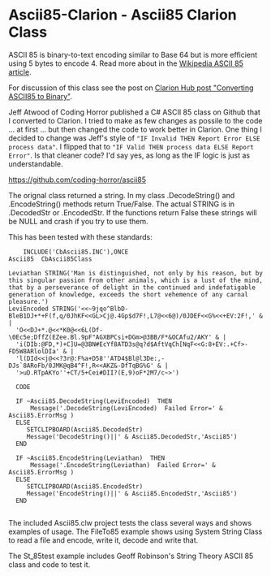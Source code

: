 # Ascii85-Clarion - Ascii85 Clarion Class 

ASCII 85 is binary-to-text encoding similar to Base 64 but is more efficient using 5 bytes to encode 4.
 Read more about in the [Wikipedia ASCII 85 article](https://en.wikipedia.org/wiki/Ascii85).

For discussion of this class see the post on [Clarion Hub post "Converting ASCII85 to Binary"](https://clarionhub.com/t/converting-ascii85-to-binary/4047?u=carlbarnes).

Jeff Atwood of Coding Horror published a C# ASCII 85 class on Github that I converted to Clarion.
 I tried to make as few changes as possile to the code ... at first
 ... but then changed the code to work better in Clarion. 
 One thing I decided to change was Jeff's style of `"IF Invalid THEN Report Error ELSE process data"`. 
 I flipped that to `"IF Valid THEN process data ELSE Report Error"`. 
 Is that cleaner code? I'd say yes, as long as the IF logic is just as understandable.
 
https://github.com/coding-horror/ascii85
 
The orignal class returned a string. In my class .DecodeString() and .EncodeString() methods return True/False.
 The actual STRING is in .DecodedStr or .EncodedStr.
  If the functions return False these strings will be NULL and crash if you try to use them.
  
This has been tested with these standards:

```clarion
    INCLUDE('CbAscii85.INC'),ONCE
Ascii85  CbAscii85Class   

Leviathan STRING('Man is distinguished, not only by his reason, but by this singular passion from other animals, which is a lust of the mind, that by a perseverance of delight in the continued and indefatigable generation of knowledge, exceeds the short vehemence of any carnal pleasure.')
LeviEncoded STRING('<<~9jqo^BlbD-BleB1DJ+*+F(f,q/0JhKF<<GL>Cj@.4Gp$d7F!,L7@<<6@)/0JDEF<<G%<<+EV:2F!,' & |
  'O<<DJ+*.@<<*K0@<<6L(Df-\0Ec5e;DffZ(EZee.Bl.9pF"AGXBPCsi+DGm>@3BB/F*&OCAfu2/AKY' & |
  'i(DIb:@FD,*)+C]U=@3BN#EcYf8ATD3s@q?d$AftVqCh[NqF<<G:8+EV:.+Cf>-FD5W8ARlolDIa' & |
  'l(DId<<j@<<?3r@:F%a+D58''ATD4$Bl@l3De:,-DJs`8ARoFb/0JMK@qB4^F!,R<<AKZ&-DfTqBG%G' & |
  '>uD.RTpAKYo''+CT/5+Cei#DII?(E,9)oF*2M7/c~>') 
  
  CODE

  IF ~Ascii85.DecodeString(LeviEncoded)  THEN 
      Message('.DecodeString(LeviEncoded)  Failed Error=' & Ascii85.ErrorMsg ) 
  ELSE 
     SETCLIPBOARD(Ascii85.DecodedStr)
     Message('DecodeString()||' & Ascii85.DecodedStr,'Ascii85')
  END   

  IF ~Ascii85.EncodeString(Leviathan)  THEN 
      Message('.EncodeString(Leviathan)  Failed Error=' & Ascii85.ErrorMsg ) 
  ELSE 
     SETCLIPBOARD(Ascii85.EncodedStr)
     Message('EncodeString()||' & Ascii85.EncodedStr,'Ascii85')
  END   
  

```

The included Ascii85.clw project tests the class several ways and shows examples of usage.
 The FileTo85 example shows using System String Class to read a file and encode, write it, decode and write that.
 
The St_85test example includes Geoff Robinson's String Theory ASCII 85 class and code to test it.